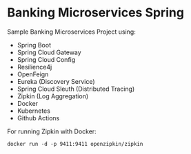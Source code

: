 # Banking Microservices Spring

Sample Banking Microservices Project using:
- Spring Boot
- Spring Cloud Gateway
- Spring Cloud Config
- Resilience4j
- OpenFeign
- Eureka (Discovery Service)
- Spring Cloud Sleuth (Distributed Tracing)
- Zipkin (Log Aggregation)
- Docker
- Kubernetes
- Github Actions


For running Zipkin with Docker:
```
docker run -d -p 9411:9411 openzipkin/zipkin
```
